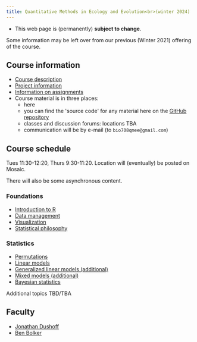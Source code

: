 ```yaml
---
title: Quantitative Methods in Ecology and Evolution<br>(winter 2024)
---
```


<!--- COMMENT
COMMENT -->

* This web page is (permanently) __subject to change__.


Some information may be left over from our previous (Winter 2021) offering of the course.

## Course information

- [Course description](admin/description.html)
- [Project information](assignments/project.html)
- [Information on assignments](admin/assignments.html)
- Course material is in three places:
   - here
   - you can find the 'source code' for any material here on the [GitHub repository](https://github.com/mac-theobio/QMEE)
   - classes and discussion forums: locations TBA
   - communication will be by e-mail (to `bio708qmee@gmail.com`)

## Course schedule

Tues 11:30-12:20, Thurs 9:30-11:20. Location will (eventually) be posted on Mosaic.

There will also be some asynchronous content.

### Foundations

* [Introduction to R](topics/Introduction_to_R.html)
* [Data management](topics/Data_management.html) 
* [Visualization](topics/Visualization.html)
* [Statistical philosophy](topics/Statistical_philosophy.html)

### Statistics

- [Permutations](topics/Permutations.html)
- [Linear models](topics/Linear_models.html)
- [Generalized linear models (additional)](topics/Generalized_linear_models.html)
- [Mixed models (additional)](topics/Mixed_models.html)
- [Bayesian statistics](topics/Bayesian_statistics.html)

Additional topics TBD/TBA

<!-- COMMENT

- [Multivariate responses](Multivariate_responses.html)
- [Linear model parameters] (parameters.html)
- [Penalized regression] (penalized.html)

-->

## Faculty

-   [Jonathan Dushoff](http://www.biology.mcmaster.ca/dushoff/)
-   [Ben Bolker](http://www.math.mcmaster.ca/~bolker/)

